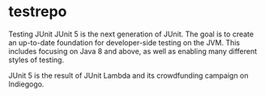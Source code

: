 # testrepo
Testing
JUnit
JUnit 5 is the next generation of JUnit. The goal is to create an up-to-date foundation for developer-side testing on the JVM. This includes focusing on Java 8 and above, as well as enabling many different styles of testing.

JUnit 5 is the result of JUnit Lambda and its crowdfunding campaign on Indiegogo.
